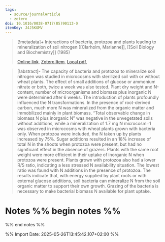 ```yaml
---
tags:
  - source/journalArticle
  - zotero
doi: 10.1016/0038-0717(85)90113-0
itemKey: J4J5KGMV
---
```

>[!metadata]+
> Interactions of bacteria, protozoa and plants leading to mineralization of soil nitrogen
> [[Clarholm, Marianne]], 
> [[Soil Biology and Biochemistry]] (1985)
> 
> [Online link](https://www.sciencedirect.com/science/article/pii/0038071785901130), [Zotero Item](zotero://select/library/items/J4J5KGMV), [Local pdf](file://C:/Users/aburg/Documents/references/zotero/storage/IRAQ9AWE/Clarholm1985_Interactionsbacteria.pdf), 

>[!abstract]-
>The capacity of bacteria and protozoa to mineralize soil nitrogen was studied in microcosms with sterilized soil with or without wheat plants. The effect of small additions of glucose or ammonium nitrate or both, twice a week was also tested. Plant dry weight and N-content, number of microorganisms and biomass plus inorganic N were determined after 6 weeks. The introduction of plants profoundly influenced the N transformations. In the presence of root-derived carbon, much more N was mineralized from the organic matter and immobilized mainly in plant biomass. “Total observable change in biomass N plus inorganic N” was negative in the unvegetated soils without additions, while a mineralization of 1.7 mg N microcosm−1 was observed in microcosms with wheat plants grown with bacteria only. When protozoa were included, the N taken up by plants increased by 75%. Sugar additions resulted in an 18% increase of total N in the shoots when protozoa were present, but had no significant effect in the absence of grazers. Plants with the same root weight were more efficient in their uptake of inorganic N when protozoa were present. Plants grown with protozoa also had a lower R/S ratio, indicating a less stressed N availability situation. The lowest ratio was found with N additions in the presence of protozoa. The results indicate that, with energy supplied by plant roots or with external glucose additions, soil bacteria can mineralize N from the soil organic matter to support their own growth. Grazing of the bacteria is necessary to make bacterial biomass N available for plant uptake.

# Notes %% begin notes %%

%% end notes %%




%% Import Date: 2025-05-26T13:45:42.107+02:00 %%

